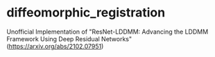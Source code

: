 # diffeomorphic_registration
Unofficial Implementation of "ResNet-LDDMM: Advancing the LDDMM Framework Using Deep Residual Networks" (https://arxiv.org/abs/2102.07951)
